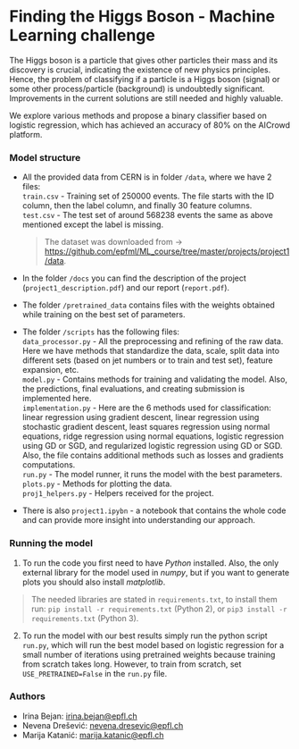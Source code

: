 # Finding the Higgs Boson - Machine Learning challenge

The Higgs boson is a particle that gives other particles their mass and its 
discovery is crucial, indicating the existence of new physics principles. 
Hence, the problem of classifying if a particle is a Higgs boson (signal) or 
some other process/particle (background) is undoubtedly significant. 
Improvements in the current solutions are still needed and highly valuable.

We explore various methods and propose a binary classifier based on logistic regression, 
which has achieved an accuracy of 80\% on the AICrowd platform.

### Model structure

- All the provided data from CERN is in folder `/data`, where we have 2 files:
<br />`train.csv` - Training set of 250000 events. The file starts with the ID column, then the label column, and finally 30 feature columns.
<br />`test.csv` - The test set of around 568238 events the same as above mentioned except the label is missing.
  > The dataset was downloaded from -> https://github.com/epfml/ML_course/tree/master/projects/project1/data.

- In the folder `/docs` you can find the description of the project (`project1_description.pdf`) and our report (`report.pdf`). 

- The folder `/pretrained_data` contains files with the weights obtained while training on the best set of parameters.

- The folder `/scripts` has the following files:
<br />`data_processor.py` - All the preprocessing and refining of the raw data. Here we have methods that standardize the data, scale, split data into different sets (based on jet numbers or to train and test set), feature expansion, etc. 
<br />`model.py` - Contains methods for training and validating the model. Also, the predictions, final evaluations, and creating submission is implemented here.
<br />`implementation.py` - Here are the 6 methods used for classification: linear regression using gradient descent, linear regression using stochastic
gradient descent, least squares regression using normal equations, ridge regression using normal equations, logistic regression using GD or SGD,
and regularized logistic regression using GD or SGD. Also, the file contains additional methods such as losses and gradients computations.
<br />`run.py` - The model runner, it runs the model with the best parameters.
<br />`plots.py` - Methods for plotting the data.
<br />`proj1_helpers.py` - Helpers received for the project.

- There is also `project1.ipybn` - a notebook that contains the whole code and can provide more insight into understanding our approach.

### Running the model

1. To run the code you first need to have *Python* installed. Also, the only external library for the model used in *numpy*, but if you want to generate plots you should also install *matplotlib*.
> The needed libraries are stated in `requirements.txt`, to install them run: `pip install -r requirements.txt` (Python 2), 
or `pip3 install -r requirements.txt` (Python 3).

2. To run the model with our best results simply run the python script `run.py`, which will run the best model based on logistic regression for a small number of iterations using pretrained weights because training from scratch takes long. However, to train from scratch, set `USE_PRETRAINED=False` in the `run.py` file.

### Authors

- Irina Bejan: irina.bejan@epfl.ch
- Nevena Drešević: nevena.dresevic@epfl.ch
- Marija Katanić: marija.katanic@epfl.ch
